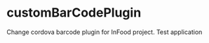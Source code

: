customBarCodePlugin
===================

Change cordova barcode plugin for InFood project. Test application
